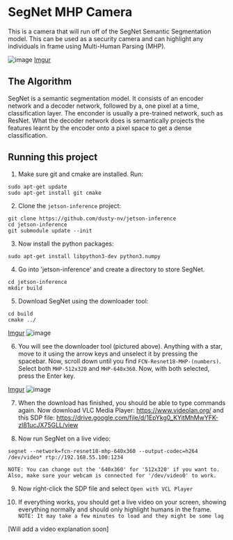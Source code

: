 # SegNet MHP Camera

 This is a camera that will run off of the SegNet Semantic Segmentation model. This can be used as a security camera and can highlight any individuals in frame using Multi-Human Parsing (MHP).

![image](https://user-images.githubusercontent.com/101989644/167172849-9670be5e-a216-49aa-ac01-015b4c4e1c91.png)
[Imgur](https://imgur.com/Bm857Cj)

## The Algorithm

SegNet is a semantic segmentation model. It consists of an encoder network and a decoder network, followed by a, one pixel at a time, classification layer. The enconder is usually a pre-trained network, such as ResNet. What the decoder network does is semantically projects the features learnt by the encoder onto a pixel space to get a dense classification.

## Running this project

1. Make sure git and cmake are installed. Run:
```
sudo apt-get update
sudo apt-get install git cmake
```
2. Clone the `jetson-inference` project:
```
git clone https://github.com/dusty-nv/jetson-inference
cd jetson-inference
git submodule update --init
```
3. Now install the python packages:
```
sudo apt-get install libpython3-dev python3.numpy
```
4. Go into 'jetson-inference' and create a directory to store SegNet.
```
cd jetson-inference
mkdir build
```
5. Download SegNet using the downloader tool:
```
cd build
cmake ../
```
[Imgur](https://imgur.com/E2KauvE)
![image](https://user-images.githubusercontent.com/101989644/164261058-21cb2317-40fb-46a4-946b-90bbefd3fc4e.png)

6. You will see the downloader tool (pictured above). Anything with a star, move to it using the arrow keys and unselect it by pressing the spacebar.
Now, scroll down until you find `FCN-Resnet18-MHP-(numbers)`. Select both `MHP-512x320` and `MHP-640x360`. Now, with both selected, press the Enter key.

[Imgur](https://imgur.com/aRJ5aG8)
![image](https://user-images.githubusercontent.com/101989644/164263701-591b3661-83e3-4989-b97f-2a8692d6af95.png)

7. When the download has finished, you should be able to type commands again. Now download VLC Media Player: https://www.videolan.org/ and this SDP file: https://drive.google.com/file/d/1EpYkg0_KYitMhMwYFK-zl81ucJX75GLL/view

8. Now run SegNet on a live video:
```
segnet --network=fcn-resnet18-mhp-640x360 --output-codec=h264 /dev/video* rtp://192.168.55.100:1234
```

`NOTE: You can change out the '640x360' for '512x320' if you want to. Also, make sure your webcam is connected for '/dev/video0' to work.`

9. Now right-click the SDP file and select `Open with VCL Player`

10. If everything works, you should get a live video on your screen, showing everything normally and should only highlight humans in the frame.
`NOTE: It may take a few minutes to load and they might be some lag`















[Will add a video explanation soon]
